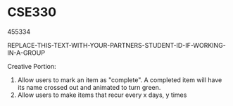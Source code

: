 # CSE330
455334

REPLACE-THIS-TEXT-WITH-YOUR-PARTNERS-STUDENT-ID-IF-WORKING-IN-A-GROUP

Creative Portion:
1) Allow users to mark an item as "complete".  A completed item will have its name crossed out and animated to turn green.
2) Allow users to make items that recur every x days, y times

